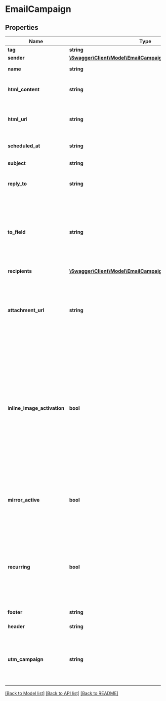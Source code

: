 # EmailCampaign

## Properties
Name | Type | Description | Notes
------------ | ------------- | ------------- | -------------
**tag** | **string** | Tag of the campaign | [optional] 
**sender** | [**\Swagger\Client\Model\EmailCampaignscampaignIdSender**](EmailCampaignscampaignIdSender.md) |  | [optional] 
**name** | **string** | Name of the campaign | [optional] 
**html_content** | **string** | Body of the message (HTML version). REQUIRED if htmlUrl is empty | [optional] 
**html_url** | **string** | Url which contents the body of the email message. REQUIRED if htmlContent is empty | [optional] 
**scheduled_at** | **string** | Date and time on which the campaign has to run | [optional] 
**subject** | **string** | Subject of the campaign | [optional] 
**reply_to** | **string** | Email on which campaign recipients will be able to reply to | [optional] 
**to_field** | **string** | This is to personalize the «To» Field. If you want to include the first name and last name of your recipient, add [FNAME] [LNAME]. To use the contact attributes here, these must already exist in SendinBlue account | [optional] 
**recipients** | [**\Swagger\Client\Model\EmailCampaignscampaignIdRecipients**](EmailCampaignscampaignIdRecipients.md) |  | [optional] 
**attachment_url** | **string** | Absolute url of the attachment. Url not allowed from local machine. File must be hosted somewhere.Possilbe extension values are xlsx, xls, ods, docx, docm, doc, csv, pdf, txt, gif, jpg, jpeg, png, tif, tiff and rtf | [optional] 
**inline_image_activation** | **bool** | Status of inline image. inlineImageActivation &#x3D; false means image can’t be embedded, &amp; inlineImageActivation &#x3D; true means image can be embedded, in the email. You cannot send a campaign of more than 4MB with images embedded in the email. Campaigns with the images embedded in the email must be sent to less than 5000 contacts. | [optional] [default to false]
**mirror_active** | **bool** | Status of mirror links in campaign. mirrorActive &#x3D; false means mirror links are deactivated, &amp; mirrorActive &#x3D; true means mirror links are activated, in the campaign | [optional] 
**recurring** | **bool** | FOR TRIGGER ONLY ! Type of trigger campaign.recurring &#x3D; false means contact can receive the same Trigger campaign only once, &amp; recurring &#x3D; true means contact can receive the same Trigger campaign several times | [optional] [default to false]
**footer** | **string** | Footer of the email campaign | [optional] 
**header** | **string** | Header of the email campaign | [optional] 
**utm_campaign** | **string** | Customize the utm_campaign value. If this field is empty, the campaign name will be used. Only alphanumeric characters and spaces are allowed | [optional] 

[[Back to Model list]](../README.md#documentation-for-models) [[Back to API list]](../README.md#documentation-for-api-endpoints) [[Back to README]](../README.md)


